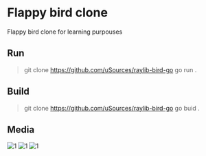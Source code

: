 # Flappy bird clone

Flappy bird clone for learning purpouses

## Run
  > git clone https://github.com/uSources/raylib-bird-go
  > go run .

## Build
  > git clone https://github.com/uSources/raylib-bird-go
  > go buid .

## Media

![1](https://raw.githubusercontent.com/uSources/raylib-bird-go/master/media/1.png)
![1](https://raw.githubusercontent.com/uSources/raylib-bird-go/master/media/2.png)
![1](https://raw.githubusercontent.com/uSources/raylib-bird-go/master/media/3.png)

